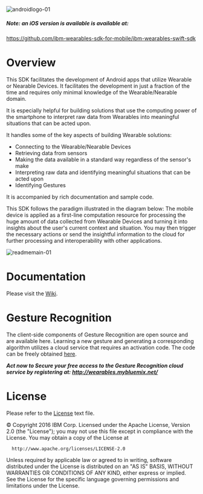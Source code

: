 ![androidlogo-01](https://cloud.githubusercontent.com/assets/13234255/15288112/c57df8aa-1b70-11e6-83a3-fc44ab28ac52.png)
##### Note: an iOS version is available is available at:
https://github.com/ibm-wearables-sdk-for-mobile/ibm-wearables-swift-sdk

# Overview
This SDK facilitates the development of Android apps that utilize Wearable or Nearable Devices. It facilitates the development in just a fraction of the time and requires only minimal knowledge of the Wearable/Nearable domain.

It is especially helpful for building solutions that use the computing power of the smartphone to interpret raw data from Wearables into meaningful situations that can be acted upon.

It handles some of the key aspects of building Wearable solutions:
- Connecting to the Wearable/Nearable Devices
- Retrieving data from sensors
- Making the data available in a standard way regardless of the sensor's make
- Interpreting raw data and identifying meaningful situations that can be acted upon
- Identifying Gestures

It is accompanied by rich documentation and sample code.

This SDK follows the paradigm illustrated in the diagram below: 
The mobile device is applied as a first-line computation resource for processing the huge amount of data collected from Wearable Devices and turning it into insights about the user's current context and situation. You may then trigger the necessary actions or send the insightful information to the cloud for further processing and interoperability with other applications.

![readmemain-01](https://cloud.githubusercontent.com/assets/13234255/13203271/4ae552c8-d8bd-11e5-97c8-2c0e1204e445.png)


# Documentation
Please visit the [Wiki](https://github.com/ibm-wearables-sdk-for-mobile/ibm-wearables-android-sdk/wiki).

# Gesture Recognition
The client-side components of Gesture Recognition are open source and are available here. Learning a new gesture and generating a corresponding algorithm utilizes a cloud service that requires an activation code. The code can be freely obtained [here](http://wearables.mybluemix.net/).

***Act now to Secure your free access to the Gesture Recognition cloud service by registering at: http://wearables.mybluemix.net/*** 

# License

Please refer to the [License](https://github.com/ibm-wearables-sdk-for-mobile/ibm-wearables-android-sdk/blob/master/License.txt) text file.

© Copyright 2016 IBM Corp.
  Licensed under the Apache License, Version 2.0 (the "License");
  you may not use this file except in compliance with the License.
  You may obtain a copy of the License at
  
      http://www.apache.org/licenses/LICENSE-2.0
      
  Unless required by applicable law or agreed to in writing, software
  distributed under the License is distributed on an "AS IS" BASIS,
  WITHOUT WARRANTIES OR CONDITIONS OF ANY KIND, either express or implied.
  See the License for the specific language governing permissions and
  limitations under the License.

